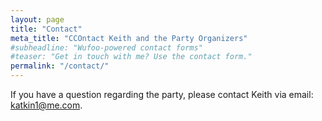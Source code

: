 ```yaml
---
layout: page
title: "Contact"
meta_title: "CCOntact Keith and the Party Organizers"
#subheadline: "Wufoo-powered contact forms"
#teaser: "Get in touch with me? Use the contact form."
permalink: "/contact/"
---
```


If you have a question regarding the party, please contact
Keith via email: <a href="mailto:katkin1@me.com">katkin1@me.com</a>.
